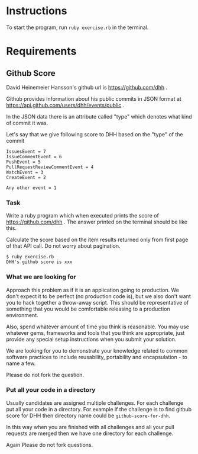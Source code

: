 # Instructions

To start the program, run `ruby exercise.rb` in the terminal.

# Requirements

## Github Score

David Heinemeier Hansson's github url is https://github.com/dhh .

Github provides information about his public commits in JSON 
format at 
https://api.github.com/users/dhh/events/public .

In the JSON data there is an attribute called "type" which denotes what kind of commit it was. 

Let's say that we give following score to DHH based on the "type" of the commit

```
IssuesEvent = 7
IssueCommentEvent = 6
PushEvent = 5
PullRequestReviewCommentEvent = 4
WatchEvent = 3
CreateEvent = 2

Any other event = 1 
```

### Task

Write a ruby program which when executed prints the score of https://github.com/dhh . 
The answer printed on the terminal should be like this. 

Calculate the score based on the item results returned only from first page of that API call. Do not worry about pagination.

```
$ ruby exercise.rb
DHH's github score is xxx
```


### What we are looking for

Approach this problem as if it is an application going to production.  We don't expect it to be perfect (no production code is), but we also don't want you to hack together a throw-away script.  This should be representative of something that you would be comfortable releasing to a production environment.  

Also, spend whatever amount of time you think is reasonable. You may use whatever gems, frameworks and tools that you think are appropriate, just provide any special setup instructions when you submit your solution.

We are looking for you to demonstrate your knowledge related to common software practices to include reusability, portability and encapsulation - to name a few.

Please do not fork the question.


### Put all your code in a directory

Usually candidates are assigned multiple challenges. For each challenge put all your code in a directory. For example if
the challenge is to find github score for DHH then directory name could be `github-score-for-dhh`.

In this way when you are finished with all challenges and all your pull requests are merged then we have one directory for each challenge.

Again Please do not fork questions.